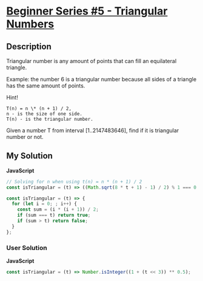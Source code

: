 # [Beginner Series #5 - Triangular Numbers](https://www.codewars.com/kata/56d0a591c6c8b466ca00118b)

## Description

Triangular number is any amount of points that can fill an equilateral triangle.

Example: the number 6 is a triangular number because all sides of a triangle has the same amount of points.

Hint!

```
T(n) = n \* (n + 1) / 2,
n - is the size of one side.
T(n) - is the triangular number.
```

Given a number T from interval [1..2147483646], find if it is triangular number or not.

## My Solution

**JavaScript**

```js
// Solving for n when using t(n) = n * (n + 1) / 2
const isTriangular = (t) => ((Math.sqrt(8 * t + 1) - 1) / 2) % 1 === 0;
```

```js
const isTriangular = (t) => {
  for (let i = 0; ; i++) {
    const sum = (i * (i + 1)) / 2;
    if (sum === t) return true;
    if (sum > t) return false;
  }
};
```

### User Solution

**JavaScript**

```js
const isTriangular = (t) => Number.isInteger((1 + (t << 3)) ** 0.5);
```
